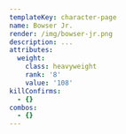 ```yaml
---
templateKey: character-page
name: Bowser Jr.
render: /img/bowser-jr.png
description: ...
attributes:
  weight:
    class: heavyweight
    rank: '8'
    value: '108'
killConfirms:
  - {}
combos:
  - {}
---
```


